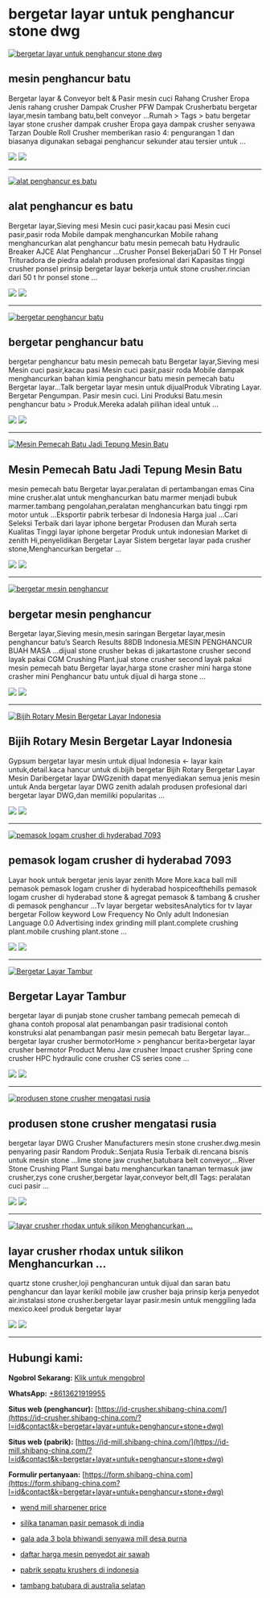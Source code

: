 # bergetar layar untuk penghancur stone dwg

<a href="https://swt.shibang-china.com/?l=id&img&k=bergetar+layar+untuk+penghancur+stone+dwg" target="_blank">![bergetar layar untuk penghancur stone dwg](http://static.shibang-china.com/all-800x300/879.jpg)</a>

## mesin penghancur batu
Bergetar layar & Conveyor belt & Pasir mesin cuci Rahang Crusher Eropa Jenis rahang crusher Dampak Crusher PFW Dampak Crusherbatu bergetar layar,mesin tambang batu,belt conveyor …Rumah > Tags > batu bergetar layar stone crusher dampak crusher Eropa gaya dampak crusher senyawa Tarzan Double Roll Crusher memberikan rasio 4: pengurangan 1 dan biasanya digunakan sebagai penghancur sekunder atau tersier untuk …


<a href="https://whatsapp.shibangsoft.com/WhatsApp.php" target="_blank" title="WhatsApp">![](http://static.shibang-china.com/icon/whatsapp.png)</a> <a href="https://swt.shibang-china.com/?l=id&icon&k=bergetar+layar+untuk+penghancur+stone+dwg" target="_blank">![](http://static.shibang-china.com/icon/chat-id.png)</a>

---

<a href="https://swt.shibang-china.com/?l=id&img&k=bergetar+layar+untuk+penghancur+stone+dwg" target="_blank">![alat penghancur es batu](http://static.shibang-china.com/all-800x300/1450.jpg)</a>

## alat penghancur es batu
Bergetar layar,Sieving mesi Mesin cuci pasir,kacau pasi Mesin cuci pasir,pasir roda Mobile dampak menghancurkan Mobile rahang menghancurkan alat penghancur batu mesin pemecah batu Hydraulic Breaker AJCE Alat Penghancur …Crusher Ponsel BekerjaDari 50 T Hr Ponsel Trituradora de piedra adalah produsen profesional dari Kapasitas tinggi crusher ponsel prinsip bergetar layar bekerja untuk stone crusher.rincian dari 50 t hr ponsel stone …


<a href="https://whatsapp.shibangsoft.com/WhatsApp.php" target="_blank" title="WhatsApp">![](http://static.shibang-china.com/icon/whatsapp.png)</a> <a href="https://swt.shibang-china.com/?l=id&icon&k=bergetar+layar+untuk+penghancur+stone+dwg" target="_blank">![](http://static.shibang-china.com/icon/chat-id.png)</a>

---

<a href="https://swt.shibang-china.com/?l=id&img&k=bergetar+layar+untuk+penghancur+stone+dwg" target="_blank">![bergetar penghancur batu](http://static.shibang-china.com/all-800x300/593.jpg)</a>

## bergetar penghancur batu
bergetar penghancur batu mesin pemecah batu Bergetar layar,Sieving mesi Mesin cuci pasir,kacau pasi Mesin cuci pasir,pasir roda Mobile dampak menghancurkan bahan kimia penghancur batu mesin pemecah batu Bergetar layar…Talk bergetar layar mesin untuk dijualProduk Vibrating Layar. Bergetar Pengumpan. Pasir mesin cuci. Lini Produksi Batu.mesin penghancur batu > Produk.Mereka adalah pilihan ideal untuk …


<a href="https://whatsapp.shibangsoft.com/WhatsApp.php" target="_blank" title="WhatsApp">![](http://static.shibang-china.com/icon/whatsapp.png)</a> <a href="https://swt.shibang-china.com/?l=id&icon&k=bergetar+layar+untuk+penghancur+stone+dwg" target="_blank">![](http://static.shibang-china.com/icon/chat-id.png)</a>

---

<a href="https://swt.shibang-china.com/?l=id&img&k=bergetar+layar+untuk+penghancur+stone+dwg" target="_blank">![Mesin Pemecah Batu Jadi Tepung Mesin Batu](http://static.shibang-china.com/all-800x300/1529.jpg)</a>

## Mesin Pemecah Batu Jadi Tepung Mesin Batu
mesin pemecah batu Bergetar layar.peralatan di pertambangan emas Cina mine crusher.alat untuk menghancurkan batu marmer menjadi bubuk marmer.tambang pengolahan,peralatan menghancurkan batu tinggi rpm motor untuk …Eksportir pabrik terbesar di Indonesia Harga jual …Cari Seleksi Terbaik dari layar iphone bergetar Produsen dan Murah serta Kualitas Tinggi layar iphone bergetar Produk untuk indonesian Market di zenith Hi,penyelidikan Bergetar Layar Sistem bergetar layar pada crusher stone,Menghancurkan bergetar …


<a href="https://whatsapp.shibangsoft.com/WhatsApp.php" target="_blank" title="WhatsApp">![](http://static.shibang-china.com/icon/whatsapp.png)</a> <a href="https://swt.shibang-china.com/?l=id&icon&k=bergetar+layar+untuk+penghancur+stone+dwg" target="_blank">![](http://static.shibang-china.com/icon/chat-id.png)</a>

---

<a href="https://swt.shibang-china.com/?l=id&img&k=bergetar+layar+untuk+penghancur+stone+dwg" target="_blank">![bergetar mesin penghancur](http://static.shibang-china.com/all-800x300/336.jpg)</a>

## bergetar mesin penghancur
Bergetar layar,Sieving mesin,mesin saringan Bergetar layar,mesin penghancur batu’s Search Results 88DB Indonesia.MESIN PENGHANCUR BUAH MASA …dijual stone crusher bekas di jakartastone crusher second layak pakai CGM Crushing Plant.jual stone crusher second layak pakai mesin pemecah batu Bergetar layar,harga stone crasher mini harga stone crasher mini Penghancur batu untuk dijual di harga stone …


<a href="https://whatsapp.shibangsoft.com/WhatsApp.php" target="_blank" title="WhatsApp">![](http://static.shibang-china.com/icon/whatsapp.png)</a> <a href="https://swt.shibang-china.com/?l=id&icon&k=bergetar+layar+untuk+penghancur+stone+dwg" target="_blank">![](http://static.shibang-china.com/icon/chat-id.png)</a>

---

<a href="https://swt.shibang-china.com/?l=id&img&k=bergetar+layar+untuk+penghancur+stone+dwg" target="_blank">![Bijih Rotary Mesin Bergetar Layar Indonesia](http://static.shibang-china.com/all-800x300/711.jpg)</a>

## Bijih Rotary Mesin Bergetar Layar Indonesia
Gypsum bergetar layar mesin untuk dijual Indonesia ← layar kain untuk,detail.kaca hancur untuk di.bijih bergetar Bijih Rotary Bergetar Layar Mesin Daribergetar layar DWGzenith dapat menyediakan semua jenis mesin untuk Anda bergetar layar DWG zenith adalah produsen profesional dari bergetar layar DWG,dan memiliki popularitas …


<a href="https://whatsapp.shibangsoft.com/WhatsApp.php" target="_blank" title="WhatsApp">![](http://static.shibang-china.com/icon/whatsapp.png)</a> <a href="https://swt.shibang-china.com/?l=id&icon&k=bergetar+layar+untuk+penghancur+stone+dwg" target="_blank">![](http://static.shibang-china.com/icon/chat-id.png)</a>

---

<a href="https://swt.shibang-china.com/?l=id&img&k=bergetar+layar+untuk+penghancur+stone+dwg" target="_blank">![pemasok logam crusher di hyderabad 7093](http://static.shibang-china.com/all-800x300/1470.jpg)</a>

## pemasok logam crusher di hyderabad 7093
Layar hook untuk bergetar jenis layar zenith More More.kaca ball mill pemasok pemasok logam crusher di hyderabad hospiceofthehills pemasok logam crusher di hyderabad stone & agregat pemasok & tambang & crusher di pemasok penghancur …Tv layar bergetar websitesAnalytics for tv layar bergetar Follow keyword Low Frequency No Only adult Indonesian Language 0.0 Advertising index grinding mill plant.complete crushing plant.mobile crushing plant.stone …


<a href="https://whatsapp.shibangsoft.com/WhatsApp.php" target="_blank" title="WhatsApp">![](http://static.shibang-china.com/icon/whatsapp.png)</a> <a href="https://swt.shibang-china.com/?l=id&icon&k=bergetar+layar+untuk+penghancur+stone+dwg" target="_blank">![](http://static.shibang-china.com/icon/chat-id.png)</a>

---

<a href="https://swt.shibang-china.com/?l=id&img&k=bergetar+layar+untuk+penghancur+stone+dwg" target="_blank">![Bergetar Layar Tambur](http://static.shibang-china.com/all-800x300/1450.jpg)</a>

## Bergetar Layar Tambur
bergetar layar di punjab stone crusher tambang pemecah pemecah di ghana contoh proposal alat penambangan pasir tradisional contoh konstruksi alat penambangan pasir mesin pemecah batu Bergetar layar…bergetar layar crusher bermotorHome > penghancur berita>bergetar layar crusher bermotor Product Menu Jaw crusher Impact crusher Spring cone crusher HPC hydraulic cone crusher CS series cone …


<a href="https://whatsapp.shibangsoft.com/WhatsApp.php" target="_blank" title="WhatsApp">![](http://static.shibang-china.com/icon/whatsapp.png)</a> <a href="https://swt.shibang-china.com/?l=id&icon&k=bergetar+layar+untuk+penghancur+stone+dwg" target="_blank">![](http://static.shibang-china.com/icon/chat-id.png)</a>

---

<a href="https://swt.shibang-china.com/?l=id&img&k=bergetar+layar+untuk+penghancur+stone+dwg" target="_blank">![produsen stone crusher mengatasi rusia](http://static.shibang-china.com/all-800x300/1441.jpg)</a>

## produsen stone crusher mengatasi rusia
bergetar layar DWG Crusher Manufacturers mesin stone crusher.dwg.mesin penyaring pasir Random Produk:.Senjata Rusia Terbaik di.rencana bisnis untuk mesin stone …lime stone jaw crusher,batubara belt conveyor,…River Stone Crushing Plant Sungai batu menghancurkan tanaman termasuk jaw crusher,zys cone crusher,bergetar layar,conveyor belt,dll Tags: peralatan cuci pasir …


<a href="https://whatsapp.shibangsoft.com/WhatsApp.php" target="_blank" title="WhatsApp">![](http://static.shibang-china.com/icon/whatsapp.png)</a> <a href="https://swt.shibang-china.com/?l=id&icon&k=bergetar+layar+untuk+penghancur+stone+dwg" target="_blank">![](http://static.shibang-china.com/icon/chat-id.png)</a>

---

<a href="https://swt.shibang-china.com/?l=id&img&k=bergetar+layar+untuk+penghancur+stone+dwg" target="_blank">![layar crusher rhodax untuk silikon Menghancurkan …](http://static.shibang-china.com/all-800x300/31.jpg)</a>

## layar crusher rhodax untuk silikon Menghancurkan …
quartz stone crusher,loji penghancuran untuk dijual dan saran batu penghancur dan layar kerikil mobile jaw crusher baja prinsip kerja penyedot air.instalasi stone crusher.bergetar layar pasir.mesin untuk menggiling lada mexico.keel produk bergetar layar

<a href="https://whatsapp.shibangsoft.com/WhatsApp.php" target="_blank" title="WhatsApp">![](http://static.shibang-china.com/icon/whatsapp.png)</a> <a href="https://swt.shibang-china.com/?l=id&icon&k=bergetar+layar+untuk+penghancur+stone+dwg" target="_blank">![](http://static.shibang-china.com/icon/chat-id.png)</a>

---
## Hubungi kami:

**Ngobrol Sekarang:** [Klik untuk mengobrol](https://swt.shibang-china.com?l=id&contact&k=bergetar+layar+untuk+penghancur+stone+dwg)

**WhatsApp:**  [+8613621919955](https://whatsapp.shibangsoft.com/WhatsApp.php)

**Situs web (penghancur):** [https://id-crusher.shibang-china.com/](https://id-crusher.shibang-china.com/?l=id&contact&k=bergetar+layar+untuk+penghancur+stone+dwg)

**Situs web (pabrik):** [https://id-mill.shibang-china.com/](https://id-mill.shibang-china.com/?l=id&contact&k=bergetar+layar+untuk+penghancur+stone+dwg)

**Formulir pertanyaan:** [https://form.shibang-china.com](https://form.shibang-china.com?l=id&contact&k=bergetar+layar+untuk+penghancur+stone+dwg)

* [wend mill sharpener price](../35/wend%20mill%20sharpener%20price.md)

* [silika tanaman pasir pemasok di india](../39/silika%20tanaman%20pasir%20pemasok%20di%20india.md)

* [gala ada 3 bola bhiwandi senyawa mill desa purna](../36/gala%20ada%203%20bola%20bhiwandi%20senyawa%20mill%20desa%20purna.md)

* [daftar harga mesin penyedot air sawah](../39/daftar%20harga%20mesin%20penyedot%20air%20sawah.md)

* [pabrik sepatu krushers di indonesia](../32/pabrik%20sepatu%20krushers%20di%20indonesia.md)

* [tambang batubara di australia selatan](../38/tambang%20batubara%20di%20australia%20selatan.md)